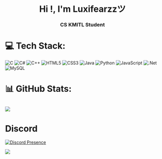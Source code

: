 <h1 align="center">Hi !, I'm Luxifearzzツ</h1>
<h3 align="center">CS KMITL Student</h3>

# 💻 Tech Stack:
![C](https://img.shields.io/badge/c-%2300599C.svg?style=for-the-badge&logo=c&logoColor=white) ![C#](https://img.shields.io/badge/c%23-%23239120.svg?style=for-the-badge&logo=c-sharp&logoColor=white) ![C++](https://img.shields.io/badge/c++-%2300599C.svg?style=for-the-badge&logo=c%2B%2B&logoColor=white) ![HTML5](https://img.shields.io/badge/html5-%23E34F26.svg?style=for-the-badge&logo=html5&logoColor=white) ![CSS3](https://img.shields.io/badge/css3-%231572B6.svg?style=for-the-badge&logo=css3&logoColor=white) ![Java](https://img.shields.io/badge/java-%23ED8B00.svg?style=for-the-badge&logo=java&logoColor=white) ![Python](https://img.shields.io/badge/python-3670A0?style=for-the-badge&logo=python&logoColor=ffdd54) ![JavaScript](https://img.shields.io/badge/javascript-%23323330.svg?style=for-the-badge&logo=javascript&logoColor=%23F7DF1E) ![.Net](https://img.shields.io/badge/.NET-5C2D91?style=for-the-badge&logo=.net&logoColor=white) ![MySQL](https://img.shields.io/badge/mysql-%2300000f.svg?style=for-the-badge&logo=mysql&logoColor=white)
# 📊 GitHub Stats:
<!--
![](https://github-readme-stats.vercel.app/api?username=luxifearzz&theme=dark&hide_border=false&include_all_commits=false&count_private=false)<br/>
![](https://github-readme-streak-stats.herokuapp.com/?user=luxifearzz&theme=dark&hide_border=false)<br/>
-->
![](https://github-readme-stats.vercel.app/api/top-langs/?username=luxifearzz&theme=dark&hide_border=false&include_all_commits=false&count_private=false&layout=compact)
---

# Discord
[![Discord Presence](https://lanyard.cnrad.dev/api/327452983958962176)](https://discord.com/users/327452983958962176)

[![](https://visitcount.itsvg.in/api?id=luxifearzz&icon=0&color=0)](https://visitcount.itsvg.in)

<!-- Proudly created with GPRM ( https://gprm.itsvg.in ) -->

